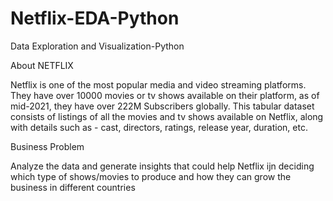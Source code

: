 # Netflix-EDA-Python
Data Exploration and Visualization-Python

About NETFLIX

Netflix is one of the most popular media and video streaming platforms. They have over 10000 movies or tv shows available on their platform, as of mid-2021, they have over 222M Subscribers globally. This tabular dataset consists of listings of all the movies and tv shows available on Netflix, along with details such as - cast, directors, ratings, release year, duration, etc.

Business Problem

Analyze the data and generate insights that could help Netflix ijn deciding which type of shows/movies to produce and how they can grow the business in different countries

